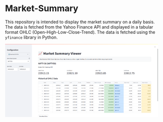 # Market-Summary

This repository is intended to display the market summary on a daily basis. The data is fetched from the Yahoo Finance API and displayed in a tabular format OHLC (Open-High-Low-Close-Trend). The data is fetched using the `yfinance` library in Python.


![img.png](img.png)